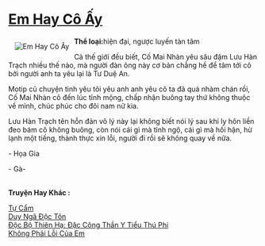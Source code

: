 <a href="https://utruyen.com/em-hay-co-ay/18908/" title="Em Hay Cô Ấy"><h1>Em Hay Cô Ấy</h1></a><div style="display:table"><img align="right" style="float: left; padding: 10px;" src="https://utruyen.com/images/story/200x260/em-hay-co-ay.jpg" alt="Em Hay Cô Ấy"><b>Thể loại:</b>hiện đại, ngược luyến tàn tâm<p></p>Cả thế giới đều biết, Cố Mai Nhàn yêu sâu đậm Lưu Hàn Trạch nhiều thế nào, mà người đàn ông này cơ bản chẳng hề để tâm tới cô bởi người anh ta yêu lại là Tư Duệ An.<p></p>Motip cũ chuyện tình yêu tôi yêu anh anh yêu cô ta đã quá nhàm chán rồi, Cố Mai Nhàn cô đến lúc tỉnh mộng, chấp nhận buông tay thứ không thuộc về mình, chúc phúc cho đôi nam nữ kia.<p></p>Lưu Hàn Trạch tên hỗn đản vô lý này lại không biết nói lý sau khi ly hôn liền đeo bám cô không buông, còn nói cái gì mà tỉnh ngộ, cái gì mà hối hận, hừ lạnh một tiếng, thành thực xin lỗi, người đi rồi sẽ không quay về nữa.<p></p>- Họa Gia<p></p>- Gà-</div><p><br><b>Truyện Hay Khác :</b></p><a href="https://utruyen.com/tu-cam/15662/" alt="Tự Cẩm">Tự Cẩm</a><br/><a href="https://github.com/quanluxury/truyenhot/tree/master/truyenhay/5113/" alt="Duy Ngã Độc Tôn">Duy Ngã Độc Tôn</a><br/><a href="https://github.com/mlquan/truyenhay/tree/master/truyenhay/15588/" alt="Độc Bộ Thiên Hạ: Đặc Công Thần Y Tiểu Thú Phi">Độc Bộ Thiên Hạ: Đặc Công Thần Y Tiểu Thú Phi</a><br/><a href="https://dammy2019.blogspot.com/2019/11/khong-phai-loi-cua-em.html" alt="Không Phải Lỗi Của Em">Không Phải Lỗi Của Em</a><br/>